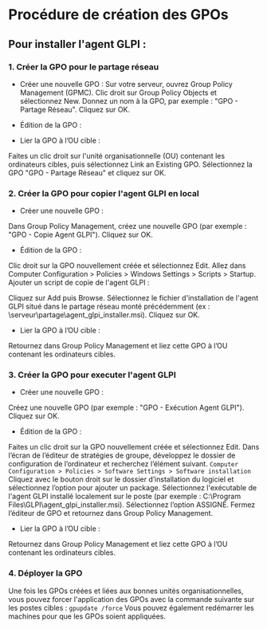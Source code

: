 # Procédure de création des GPOs


## Pour installer l'agent GLPI : 

### 1. Créer la GPO pour le partage réseau
- Créer une nouvelle GPO :
Sur votre serveur, ouvrez Group Policy Management (GPMC).
Clic droit sur Group Policy Objects et sélectionnez New.
Donnez un nom à la GPO, par exemple : "GPO - Partage Réseau".
Cliquez sur OK.

- Édition de la GPO :



- Lier la GPO à l’OU cible :

Faites un clic droit sur l'unité organisationnelle (OU) contenant les ordinateurs cibles, puis sélectionnez Link an Existing GPO.
Sélectionnez la GPO "GPO - Partage Réseau" et cliquez sur OK.

### 2. Créer la GPO pour copier l'agent GLPI en local
- Créer une nouvelle GPO :

Dans Group Policy Management, créez une nouvelle GPO (par exemple : "GPO - Copie Agent GLPI").
Cliquez sur OK.

- Édition de la GPO :

Clic droit sur la GPO nouvellement créée et sélectionnez Edit.
Allez dans Computer Configuration > Policies > Windows Settings > Scripts > Startup.
Ajouter un script de copie de l'agent GLPI :

Cliquez sur Add puis Browse.
Sélectionnez le fichier d'installation de l'agent GLPI situé dans le partage réseau monté précédemment (ex : \\serveur\partage\agent_glpi_installer.msi).
Cliquez sur OK.

- Lier la GPO à l’OU cible :

Retournez dans Group Policy Management et liez cette GPO à l’OU contenant les ordinateurs cibles.

### 3. Créer la GPO pour executer l'agent GLPI

- Créer une nouvelle GPO :

Créez une nouvelle GPO (par exemple : "GPO - Exécution Agent GLPI").
Cliquez sur OK.

- Édition de la GPO :

Faites un clic droit sur la GPO nouvellement créée et sélectionnez Edit.
Dans l’écran de l’éditeur de stratégies de groupe, développez le dossier de configuration de l’ordinateur et recherchez l’élément suivant.
`Computer Configuration > Policies > Software Settings > Software installation`
Cliquez avec le bouton droit sur le dossier d’installation du logiciel et sélectionnez l’option pour ajouter un package.
Sélectionnez l'exécutable de l'agent GLPI installé localement sur le poste (par exemple : C:\Program Files\GLPI\agent_glpi_installer.msi).
Sélectionnez l’option ASSIGNÉ.
Fermez l’éditeur de GPO et retournez dans Group Policy Management.

- Lier la GPO à l’OU cible :

Retournez dans Group Policy Management et liez cette GPO à l’OU contenant les ordinateurs cibles.

### 4. Déployer la GPO
Une fois les GPOs créées et liées aux bonnes unités organisationnelles, vous pouvez forcer l'application des GPOs avec la commande suivante sur les postes cibles :
`gpupdate /force`
Vous pouvez également redémarrer les machines pour que les GPOs soient appliquées.
